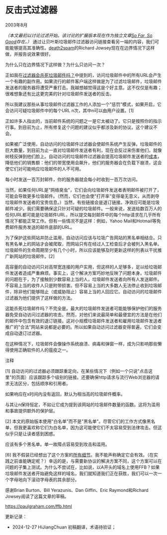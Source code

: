 



# 反击式过滤器

2003年8月

*（本文最初以讨论过滤开始。该讨论的扩展版本现在作为独立文章[So Far, So Good](sofar.html)存在。）* 通过让贝叶斯垃圾邮件过滤器访问链接查看另一端的内容，我们可能能够提高其准确性。[death2spam](http://death2spam.com)的Richard Jowsey现在在边界情况下这样做，并报告说效果很好。

为什么只在边界情况下这样做？为什么只访问一次？

正如我在[过滤器会杀死垃圾邮件吗？](https://hijiangchuan.com/paulgraham/EXTRA050-Will-Filters-Kill-Spam)中提到的，访问垃圾邮件中的所有URL会产生一个有趣的副作用。如果流行的邮件客户端这样做是为了过滤垃圾邮件，垃圾邮件发送者的服务器将遭受严重打击。我越想越觉得这是个好主意。这不仅仅是有趣；很难想象还有比这更完美的针对垃圾邮件发送者的反击。

所以我建议那些从事垃圾邮件过滤器工作的人添加一个"惩罚"模式，如果开启，它会访问可疑垃圾邮件中的每个URL n次，其中n可以由用户设置。[1]

正如许多人指出的，当前邮件系统的问题之一是它太被动了。它只是按照你的指示行事。到目前为止，所有修复这个问题的建议似乎都涉及新的协议。这个建议不会。

如果被广泛使用，自动访问的垃圾邮件过滤器会使邮件系统产生反弹。垃圾邮件的巨大数量，到目前为止一直对垃圾邮件发送者有利，现在会反过来伤害他们，就像树枝反弹到他们脸上。自动访问的垃圾邮件过滤器会提高垃圾邮件发送者的[成本](http://www.bork.ca/pics/?path=incoming&img=bill.jpg)，降低他们的销售额：他们的带宽使用会飙升，他们的服务器会在负载下崩溃，这会使它们对可能响应垃圾邮件的人不可用。

每小时发送一百万封邮件，你的服务器就会每小时收到一百万次访问。

当然，如果任何URL是"网络臭虫"，它们会向垃圾邮件发送者表明邮件被打开了，可能会导致更多垃圾邮件。（然而，它们也会使"打开率"变得毫无意义，从而剥夺垃圾邮件发送者的宝贵信息。）当然，有些链接会是退订链接。净效应可能是垃圾邮件减少。我们需要确保这只针对可疑的垃圾邮件。一般来说，发送给数百万人的任何URL都可能是垃圾邮件URL，所以提交每封邮件中的每个http请求在几乎所有情况下都能正常工作。但有一些情况不是这样：例如，Yahoo Mail和Hotmail等免费邮件服务发送的邮件底部的URL。

为了保护这些网站并防止滥用，自动访问应该与垃圾广告网站的黑名单相结合。只有黑名单上的网站才会被爬取，而网站只有在经过人工检查后才会被列入黑名单。垃圾邮件的生命周期至少有几个小时，所以应该能够及时更新这样的列表以干扰推广新网站的垃圾邮件。[2]

高容量的自动访问只对高带宽连接的用户实用，但这样的人足够多，足以给垃圾邮件发送者造成严重麻烦。事实上，这个解决方案巧妙地反映了问题本身。垃圾邮件的问题在于，为了接触到少数容易上当的人，垃圾邮件发送者向所有人发送邮件。不容易上当的收件人只是附带损害。但不容易上当的大多数人无法停止收到垃圾邮件，除非他们能够阻止（或威胁阻止）容易上当的人回应它。自动访问的垃圾邮件过滤器为他们提供了这样做的方法。

这能杀死垃圾邮件吗？不完全是。最大的垃圾邮件发送者可能能够保护他们的服务器免受自动访问过滤器的攻击。然而，对他们来说最简单和最便宜的方法是在他们的邮件中包含有效的退订链接。这对小规模垃圾邮件发送者和雇用垃圾邮件发送者推广的"合法"网站来说都是必要的。所以如果自动访问过滤器变得普遍，它们会变成自动退订过滤器。

在这种情况下，垃圾邮件会像操作系统崩溃、病毒和弹窗一样，成为只影响那些懒得使用正确软件的人的瘟疫之一。

注释

[1] 自动访问的过滤器必须跟踪重定向，在某些情况下（例如一个只说"点击这里"的页面）应该跟踪多个级别的链接。还要确保http请求与流行Web浏览器的请求无法区分，包括顺序和引用者。

如果响应在x时间内没有返回，默认为相当高的垃圾邮件概率。

与其让n保持恒定，不如让它成为提到该网站的垃圾邮件数量的函数。这将为滥用和事故提供额外的保护层。

[2] 本文的原始版本使用"白名单"而不是"黑名单"。尽管它们的工作方式像黑名单，但我更喜欢称它们为白名单，因为这可能使它们不太容易受到法律攻击。但这似乎只是让读者感到困惑。

应该有多个黑名单。单一故障点容易受到攻击和滥用。

[6] 我不假装已经想出了这个方案的[所有细节](ffbfaq.html)。我不能声称确定它会有效。（在实践之前谁能确定呢？）幸运的是，与需要新协议的解决方案不同，这个方案可以在问题的子集上测试。为什么不尝试在，比如说，以A开头的域名上使用FFB？如果垃圾邮件发送者开始避免这样的域名，我们就知道我们正在获胜，我们可以一次一个字母地向下滚动字母表的其余部分。

感谢Brian Burton、Bill Yerazunis、Dan Giffin、Eric Raymond和Richard Jowsey阅读了这篇文章的草稿。

https://paulgraham.com/ffb.html


更新记录：
- 2024-12-27 HiJiangChuan 初稿翻译，术语待验证；
